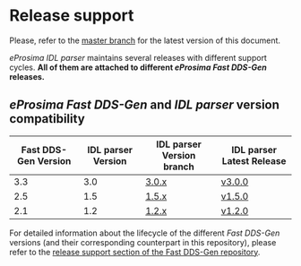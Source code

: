 # Release support

Please, refer to the [master branch](https://github.com/eProsima/IDL-Parser/blob/master/RELEASE_SUPPORT.md) for the latest version of this document.

*eProsima IDL parser* maintains several releases with different support cycles.
**All of them are attached to different *eProsima Fast DDS-Gen* releases.**

## *eProsima Fast DDS-Gen* and *IDL parser* version compatibility

|Fast DDS-Gen Version|IDL parser Version|IDL parser Version branch|IDL parser Latest Release|
|--------------------|------------------|-------------------------|-------------------------|
|3.3|3.0|[3.0.x](https://github.com/eProsima/IDL-Parser/tree/3.0.x)|[v3.0.0](https://github.com/eProsima/IDL-Parser/releases/tag/v3.0.0)|
|2.5|1.5|[1.5.x](https://github.com/eProsima/IDL-Parser/tree/1.5.x)|[v1.5.0](https://github.com/eProsima/IDL-Parser/releases/tag/v1.5.0)|
|2.1|1.2|[1.2.x](https://github.com/eProsima/IDL-Parser/tree/1.2.x)|[v1.2.0](https://github.com/eProsima/IDL-Parser/releases/tag/v1.2.0)|

For detailed information about the lifecycle of the different *Fast DDS-Gen* versions (and their corresponding counterpart in this repository), please refer to the [release support section of the Fast DDS-Gen repository](https://github.com/eProsima/Fast-DDS-Gen/blob/master/RELEASE_SUPPORT.md).
